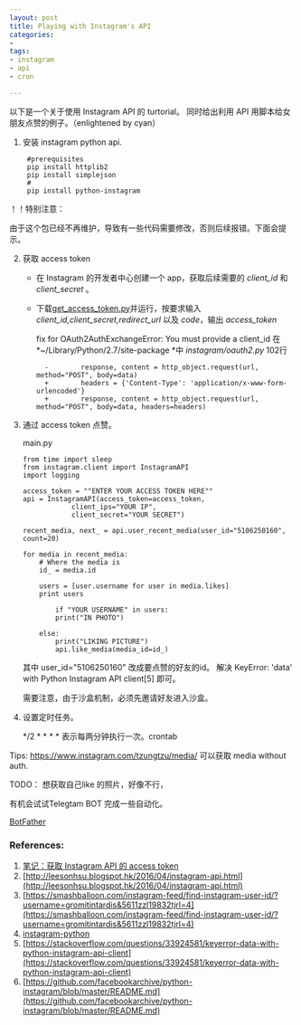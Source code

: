 ```yaml
---
layout: post
title: Playing with Instagram's API 
categories: 
- 
tags:
- instagram
- api
- cron

---
```


以下是一个关于使用 Instagram API 的 turtorial。 同时给出利用 API 用脚本给女朋友点赞的例子。（enlightened by cyan）

<!--more-->

1. 安装 instagram python api.


        #prerequisites
        pip install httplib2
        pip install simplejson
        #
        pip install python-instagram


！！特别注意：

由于这个包已经不再维护，导致有一些代码需要修改，否则后续报错。下面会提示。

2. 获取 access token
    
    + 在 Instagram 的开发者中心创建一个 app，获取后续需要的 *client_id* 和 *client_secret* 。
    + 下载[get_access_token.py](http://movii.github.io/blog/2017/03/14/node-instagram-get-access-token/)并运行，按要求输入 *client_id,client_secret,redirect_url* 以及 *code*，输出 *access_token*
    
        fix for OAuth2AuthExchangeError: You must provide a client_id 
        在 *~/Library/Python/2.7/site-package *中 *instagram/oauth2.py* 102行

            -        response, content = http_object.request(url, method="POST", body=data)
            +        headers = {'Content-Type': 'application/x-www-form-urlencoded'}
            +        response, content = http_object.request(url, method="POST", body=data, headers=headers)


3.  通过 access token 点赞。
    
    main.py

        from time import sleep  
        from instagram.client import InstagramAPI
        import logging

        access_token = ""ENTER YOUR ACCESS TOKEN HERE""
        api = InstagramAPI(access_token=access_token,  
                    client_ips="YOUR IP",
                    client_secret="YOUR SECRET")

        recent_media, next_ = api.user_recent_media(user_id="5106250160", count=20)

        for media in recent_media:  
            # Where the media is
            id_ = media.id

            users = [user.username for user in media.likes]
            print users

                if "YOUR USERNAME" in users:
                print("IN PHOTO")

            else:
                print("LIKING PICTURE")
                api.like_media(media_id=id_)

    其中 user_id="5106250160" 改成要点赞的好友的id。
    解决 KeyError: 'data' with Python Instagram API client[5] 即可。

    需要注意，由于沙盒机制，必须先邀请好友进入沙盒。


4. 设置定时任务。
    
     */2 * * * *  表示每两分钟执行一次。crontab

Tips:
https://www.instagram.com/tzungtzu/media/ 可以获取 media without auth.

TODO： 想获取自己like 的照片，好像不行，

有机会试试Telegtam BOT 完成一些自动化。

[BotFather](https://t.me/BotFather)


### References:
1. [笔记：获取 Instagram API 的 access token](http://movii.github.io/blog/2017/03/14/node-instagram-get-access-token/)
2. [http://leesonhsu.blogspot.hk/2016/04/instagram-api.html](http://leesonhsu.blogspot.hk/2016/04/instagram-api.html)
3. [https://smashballoon.com/instagram-feed/find-instagram-user-id/?username=gromitintardis&5611zzl19832tjrl=4](https://smashballoon.com/instagram-feed/find-instagram-user-id/?username=gromitintardis&5611zzl19832tjrl=4)
4. [instagram-python](https://github.com/vgavro/python-instagram/commit/9dfc264571ad7c343af3899445d13afedf23e3aa)
5. [https://stackoverflow.com/questions/33924581/keyerror-data-with-python-instagram-api-client](https://stackoverflow.com/questions/33924581/keyerror-data-with-python-instagram-api-client)
6. [https://github.com/facebookarchive/python-instagram/blob/master/README.md](https://github.com/facebookarchive/python-instagram/blob/master/README.md)


